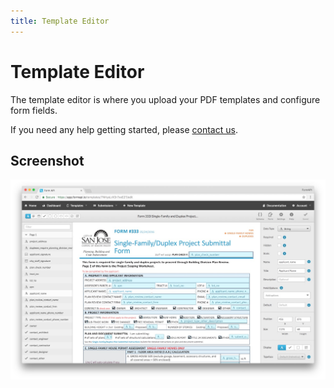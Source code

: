 ```yaml
---
title: Template Editor
---
```


# Template Editor

The template editor is where you upload your PDF templates and configure form fields.

If you need any help getting started, please [contact us](https://docspring.com/contact).

## Screenshot

![Template Editor](./template-editor.jpg)
